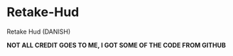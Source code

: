# Retake-Hud
Retake Hud (DANISH) </p>
**NOT ALL CREDIT GOES TO ME, I GOT SOME OF THE CODE FROM GITHUB**

